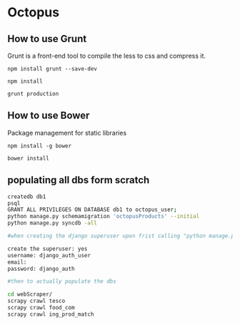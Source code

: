 # Octopus

## How to use Grunt

Grunt is a front-end tool to compile the less to css and compress it.

`npm install grunt --save-dev`

`npm install`



`grunt production`



## How to use Bower

Package management for static libraries

`npm install -g bower`

`bower install`

## populating all dbs form scratch
```bash
createdb db1
psql
GRANT ALL PRIVILEGES ON DATABASE db1 to octopus_user;
python manage.py schemamigration 'octopusProducts' --initial
python manage.py syncdb -all

#when creating the django superuser upon frist calling "python manage.py syncdb"

create the superuser: yes
username: django_auth_user
email:
password: django_auth

#then to actually populate the dbs

cd webScraper/
scrapy crawl tesco
scrapy crawl food_com
scrapy crawl ing_prod_match
```

